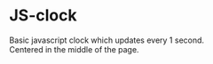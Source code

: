 # JS-clock
Basic javascript clock which updates every 1 second. <br>
Centered in the middle of the page.
